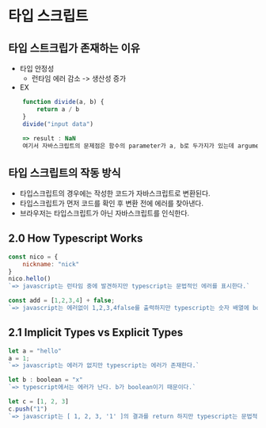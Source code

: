 # 타입 스크립트

## 타입 스트크립가 존재하는 이유
- 타입 안정성
  - 런타임 에러 감소 -> 생산성 증가
- EX
```javascript
    function divide(a, b) {
        return a / b
    }
    divide("input data")
    
    => result : NaN
    여기서 자바스크립트의 문제점은 함수의 parameter가 a, b로 두가지가 있는데 argument가 하나인데도 검사를 하지 않는다는 점이다.
```

## 타입 스크립트의 작동 방식
- 타입스크립트의 경우에는 작성한 코드가 자바스크립트로 변환된다.
- 타입스크립트가 먼저 코드를 확인 후 변환 전에 에러를 찾아낸다.
- 브라우저는 타입스크립트가 아닌 자바스크립트를 인식한다.

## 2.0 How Typescript Works

```javascript
const nico = {
    nickname: "nick"
}
nico.hello()
`=> javascript는 런타임 중에 발견하지만 typescript는 문법적인 에러를 표시한다.`
```

```javascript
const add = [1,2,3,4] + false;
`=> javascript는 에러없이 1,2,3,4false를 출력하지만 typescript는 숫자 배열에 boolean을 더할 수 없다는 에러 표시. 또한, 컴파일 조차 안된다.`
```

## 2.1 Implicit Types vs Explicit Types
```javascript
let a = "hello"
a = 1;
`=> javascript는 에러가 없지만 typescript는 에러가 존재한다.`

let b : boolean = "x"
`=> typescript에서는 에러가 난다. b가 boolean이기 때문이다.`

let c = [1, 2, 3]
c.push("1")
`=> javascript는 [ 1, 2, 3, '1' ]의 결과를 return 하지만 typescript는 문법적인 에러를 표시한다.`
```